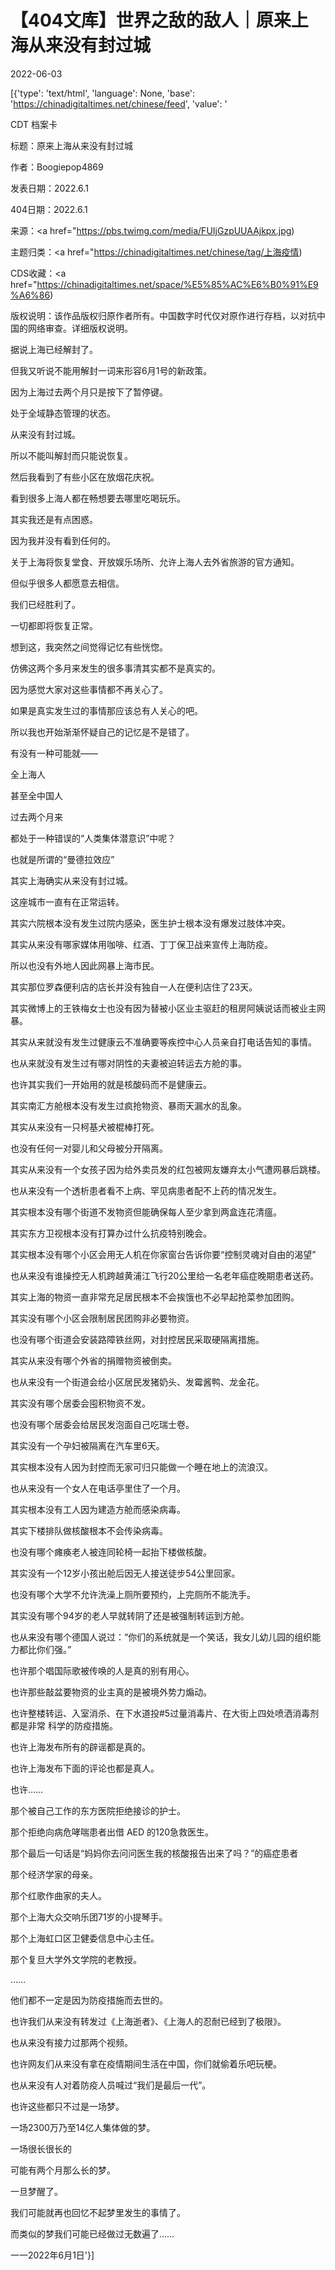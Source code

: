 # 【404文库】世界之敌的敌人｜原来上海从来没有封过城

2022-06-03

[{'type': 'text/html', 'language': None, 'base': 'https://chinadigitaltimes.net/chinese/feed', 'value': '

CDT 档案卡

标题：原来上海从来没有封过城

作者：Boogiepop4869

发表日期：2022.6.1

404日期：2022.6.1

来源：<a href="https://pbs.twimg.com/media/FUIjGzpUUAAjkpx.jpg)

主题归类：<a href="https://chinadigitaltimes.net/chinese/tag/上海疫情)

CDS收藏：<a href="https://chinadigitaltimes.net/space/%E5%85%AC%E6%B0%91%E9%A6%86)

版权说明：该作品版权归原作者所有。中国数字时代仅对原作进行存档，以对抗中国的网络审查。详细版权说明。





据说上海已经解封了。

但我又听说不能用解封一词来形容6月1号的新政策。

因为上海过去两个月只是按下了暂停键。

处于全域静态管理的状态。

从来没有封过城。

所以不能叫解封而只能说恢复。

然后我看到了有些小区在放烟花庆祝。

看到很多上海人都在畅想要去哪里吃喝玩乐。

其实我还是有点困惑。

因为我并没有看到任何的。

关于上海将恢复堂食、开放娱乐场所、允许上海人去外省旅游的官方通知。

但似乎很多人都愿意去相信。

我们已经胜利了。

一切都即将恢复正常。

想到这，我突然之间觉得记忆有些恍惚。

仿佛这两个多月来发生的很多事清其实都不是真实的。

因为感觉大家对这些事情都不再关心了。

如果是真实发生过的事情那应该总有人关心的吧。

所以我也开始渐渐怀疑自己的记忆是不是错了。

有没有一种可能就——

全上海人

甚至全中国人

过去两个月来

都处于一种错误的“人类集体潜意识”中呢？

也就是所谓的“曼德拉效应”

其实上海确实从来没有封过城。

这座城市一直有在正常运转。

其实六院根本没有发生过院内感染，医生护士根本没有爆发过肢体冲突。

其实从来没有哪家媒体用咖啡、红酒、丁丁保卫战来宣传上海防疫。

所以也没有外地人因此网暴上海市民。

其实那位罗森便利店的店长并没有独自一人在便利店住了23天。

其实微博上的王铁梅女士也没有因为替被小区业主驱赶的租房阿姨说话而被业主网暴。

其实从来就没有发生过健康云不准确要等疾控中心人员亲自打电话告知的事情。

也从来就没有发生过有哪对阴性的夫妻被迫转运去方舱的事。

也许其实我们一开始用的就是核酸码而不是健康云。

其实南汇方舱根本没有发生过疯抢物资、暴雨天漏水的乱象。 

其实从来没有一只柯基犬被棍棒打死。

也没有任何一对婴儿和父母被分开隔离。

其实从来没有一个女孩子因为给外卖员发的红包被网友嫌弃太小气遭网暴后跳楼。

也从来没有一个透析患者看不上病、罕见病患者配不上药的情况发生。

其实根本没有哪个街道不发物资但能确保每人至少拿到两盒连花清瘟。

其实东方卫视根本没有打算办过什么抗疫特别晚会。

其实根本没有哪个小区会用无人机在你家窗台告诉你要“控制灵魂对自由的渴望”

也从来没有谁操控无人机跨越黄浦江飞行20公里给一名老年癌症晚期患者送药。

其实上海的物资一直非常充足居民根本不会挨饿也不必早起抢菜参加团购。

其实没有哪个小区会限制居民团购非必要物资。

也没有哪个街道会安装路障铁丝网，对封控居民采取硬隔离措施。

其实从来没有哪个外省的捐赠物资被倒卖。

也从来没有一个街道会给小区居民发猪奶头、发霉酱鸭、龙金花。

其实没有哪个居委会囤积物资不发。

也没有哪个居委会给居民发泡面自己吃瑞士卷。

其实没有一个孕妇被隔离在汽车里6天。

其实根本没有人因为封控而无家可归只能做一个睡在地上的流浪汉。

也从来没有一个女人在电话亭里住了一个月。

其实根本没有工人因为建造方舱而感染病毒。

其实下楼排队做核酸根本不会传染病毒。

也没有哪个瘫痪老人被连同轮椅一起抬下楼做核酸。

其实没有一个12岁小孩出舱后因无人接送徒步54公里回家。

也没有哪个大学不允许洗澡上厕所要预约，上完厕所不能洗手。

其实没有哪个94岁的老人早就转阴了还是被强制转运到方舱。

也从来没有哪个德国人说过：“你们的系统就是一个笑话，我女儿幼儿园的组织能力都比你们强。”

也许那个唱国际歌被传唤的人是真的别有用心。

也许那些敲盆要物资的业主真的是被境外势力煽动。

也许整楼转运、入室消杀、在下水道投#5过量消毒片、在大街上四处喷洒消毒剂都是非常 科学的防疫措施。

也许上海发布所有的辟谣都是真的。

也许上海发布下面的评论也都是真人。

也许……

那个被自己工作的东方医院拒绝接诊的护士。

那个拒绝向病危哮喘患者出借 AED 的120急救医生。

那个最后一句话是“妈妈你去问问医生我的核酸报告出来了吗？”的癌症患者 

那个经济学家的母亲。

那个红歌作曲家的夫人。

那个上海大众交响乐团71岁的小提琴手。

那个上海虹口区卫健委信息中心主任。

那个复旦大学外文学院的老教授。

……

他们都不一定是因为防疫措施而去世的。

也许我们从来没有转发过《上海逝者》、《上海人的忍耐已经到了极限》。

也从来没有接力过那两个视频。

也许网友们从来没有拿在疫情期间生活在中国，你们就偷着乐吧玩梗。

也从来没有人对着防疫人员喊过“我们是最后一代”。

也许这些都只不过是一场梦。

一场2300万乃至14亿人集体做的梦。

一场很长很长的

可能有两个月那么长的梦。

一旦梦醒了。

我们可能就再也回忆不起梦里发生的事情了。

而类似的梦我们可能已经做过无数遍了……

一一2022年6月1日'}]
